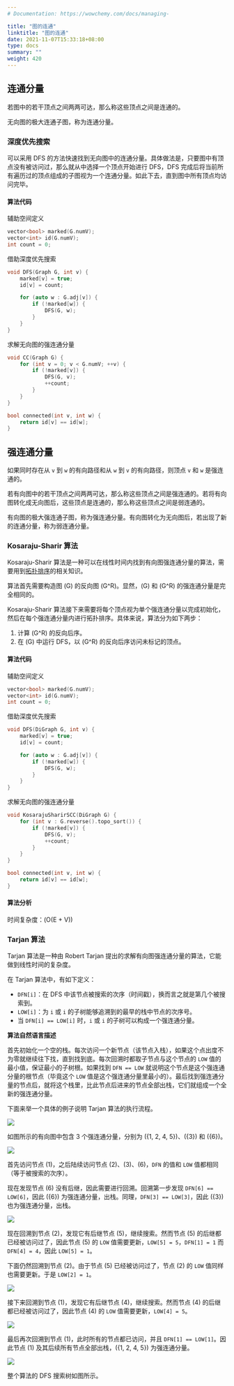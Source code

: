 ```yaml
---
# Documentation: https://wowchemy.com/docs/managing-

title: "图的连通"
linktitle: "图的连通"
date: 2021-11-07T15:33:18+08:00
type: docs
summary: ""
weight: 420
---
```


<!--more-->

## 连通分量

若图中的若干顶点之间两两可达，那么称这些顶点之间是连通的。

无向图的极大连通子图，称为连通分量。

### 深度优先搜索

可以采用 DFS 的方法快速找到无向图中的连通分量。具体做法是，只要图中有顶点没有被访问过，那么就从中选择一个顶点开始进行 DFS，DFS 完成后将当前所有遍历过的顶点组成的子图视为一个连通分量。如此下去，直到图中所有顶点均访问完毕。

#### 算法代码

辅助空间定义

```cpp
vector<bool> marked(G.numV);
vector<int> id(G.numV);
int count = 0;
```

借助深度优先搜索

```cpp
void DFS(Graph G, int v) {
    marked[v] = true;
    id[v] = count;

    for (auto w : G.adj[v]) {
        if (!marked[w]) {
            DFS(G, w);
        }
    }
}
```

求解无向图的强连通分量

```cpp
void CC(Graph G) {
    for (int v = 0; v < G.numV; ++v) {
        if (!marked[v]) {
            DFS(G, v);
            ++count;
        }
    }
}
```

```cpp
bool connected(int v, int w) {
    return id[v] == id[w];
}
```

## 强连通分量

如果同时存在从 `v` 到 `w` 的有向路径和从 `w` 到 `v` 的有向路径，则顶点 `v` 和 `w` 是强连通的。

若有向图中的若干顶点之间两两可达，那么称这些顶点之间是强连通的。若将有向图转化成无向图后，这些顶点是连通的，那么称这些顶点之间是弱连通的。

有向图的极大强连通子图，称为强连通分量。有向图转化为无向图后，若出现了新的连通分量，称为弱连通分量。

### Kosaraju-Sharir 算法

Kosaraju-Sharir 算法是一种可以在线性时间内找到有向图强连通分量的算法，需要用到[拓扑排序](../拓扑排序)的相关知识。

算法首先需要构造图 \(G\) 的反向图 \(G^R\)。显然，\(G\) 和 \(G^R\) 的强连通分量是完全相同的。

Kosaraju-Sharir 算法接下来需要将每个顶点视为单个强连通分量以完成初始化，然后在每个强连通分量内进行拓扑排序。具体来说，算法分为如下两步：

1. 计算 \(G^R\) 的反向后序。
2. 在 \(G\) 中运行 DFS，以 \(G^R\) 的反向后序访问未标记的顶点。

#### 算法代码

辅助空间定义

```cpp
vector<bool> marked(G.numV);
vector<int> id(G.numV);
int count = 0;
```

借助深度优先搜索

```cpp
void DFS(DiGraph G, int v) {
    marked[v] = true;
    id[v] = count;

    for (auto w : G.adj[v]) {
        if (!marked[w]) {
            DFS(G, w);
        }
    }
}
```

求解无向图的强连通分量

```cpp
void KosarajuSharirSCC(DiGraph G) {
    for (int v : G.reverse().topo_sort()) {
        if (!marked[v]) {
            DFS(G, v);
            ++count;
        }
    }
}
```

```cpp
bool connected(int v, int w) {
    return id[v] == id[w];
}
```

#### 算法分析

时间复杂度：\(O(E + V)\)

### Tarjan 算法

Tarjan 算法是一种由 Robert Tarjan 提出的求解有向图强连通分量的算法，它能做到线性时间的复杂度。

在 Tarjan 算法中，有如下定义：

- `DFN[i]`：在 DFS 中该节点被搜索的次序（时间戳），换而言之就是第几个被搜索到。
- `LOW[i]`：为 `i` 或 `i` 的子树能够追溯到的最早的栈中节点的次序号。
- 当 `DFN[i] == LOW[i]` 时，`i` 或 `i` 的子树可以构成一个强连通分量。

**算法自然语言描述**

首先初始化一个空的栈。每次访问一个新节点（该节点入栈），如果这个点出度不为零就继续往下找，直到找到底。每次回溯时都取子节点与这个节点的 `LOW` 值的最小值，保证最小的子树根。如果找到 `DFN == LOW` 就说明这个节点是这个强连通分量的根节点（毕竟这个 `LOW` 值是这个强连通分量里最小的）。最后找到强连通分量的节点后，就将这个栈里，比此节点后进来的节点全部出栈，它们就组成一个全新的强连通分量。

下面来举一个具体的例子说明 Tarjan 算法的执行流程。

![](/learn/algorithm/graph-theory/Tarjan1.png)

如图所示的有向图中包含 3 个强连通分量，分别为 \(\{1, 2, 4, 5\}\)、\(\{3\}\) 和 \(\{6\}\)。

![](/learn/algorithm/graph-theory/Tarjan2.png)

首先访问节点 \(1\)，之后陆续访问节点 \(2\)、\(3\)、\(6\)，`DFN` 的值和 `LOW` 值都相同（等于被搜索的次序）。

现在发现节点 \(6\) 没有后继，因此需要进行回溯。回溯第一步发现 `DFN[6] == LOW[6]`，因此 \(\{6\}\) 为强连通分量，出栈。同理，`DFN[3] == LOW[3]`，因此 \(\{3\}\) 也为强连通分量，出栈。

![](/learn/algorithm/graph-theory/Tarjan3.png)

现在回溯到节点 \(2\)，发现它有后继节点 \(5\)，继续搜索。然而节点 \(5\) 的后继都已经被访问过了，因此节点 \(5\) 的 `LOW` 值需要更新，`LOW[5] = 5`，`DFN[1] = 1` 而 `DFN[4] = 4`，因此 `LOW[5] = 1`。

下面仍然回溯到节点 \(2\)。由于节点 \(5\) 已经被访问过了，节点 \(2\) 的 `LOW` 值同样也需要更新。于是 `LOW[2] = 1`。

![](/learn/algorithm/graph-theory/Tarjan4.png)

接下来回溯到节点 \(1\)，发现它有后继节点 \(4\)，继续搜索。然而节点 \(4\) 的后继都已经被访问过了，因此节点 \(4\) 的 `LOW` 值需要更新，`LOW[4] = 5`。

![](/learn/algorithm/graph-theory/Tarjan5.png)

最后再次回溯到节点 \(1\)，此时所有的节点都已访问，并且 `DFN[1] == LOW[1]`。因此节点 \(1\) 及其后续所有节点全部出栈，\(\{1, 2, 4, 5\}\) 为强连通分量。

![](/learn/algorithm/graph-theory/Tarjan6.png)

整个算法的 DFS 搜索树如图所示。
